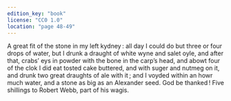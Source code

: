 ```yaml
---
edition_key: "book"
license: "CC0 1.0"
location: "page 48-49"
---
```

A great
fit of the stone in my left kydney : all day I could do but three or
four drops of water, but I drunk a draught of white wyne and
salet oyle, and after that, crabs’ eys in powder with the bone in
the carp’s head, and abowt four of the clok I did eat tosted cake
buttered, and with suger and nutmeg on it, and drunk two great
draughts of ale with it ; and I voyded within an howr much water,
and a stone as big as an Alexander seed. God be thanked ! Five
shillings to Robert Webb, part of his wagis.
